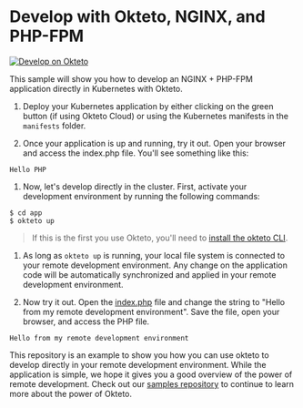 # Develop with Okteto, NGINX, and PHP-FPM

[![Develop on Okteto](https://okteto.com/develop-okteto.svg)](https://cloud.okteto.com/deploy?repository=https://github.com/okteto/php-with-nginx)

This sample will show you how to develop an NGINX + PHP-FPM application directly in Kubernetes with Okteto.

1.  Deploy your Kubernetes application by either clicking on the green button (if using Okteto Cloud) or using the Kubernetes manifests in the `manifests` folder.

1. Once your application is up and running, try it out. Open your browser and access the index.php file. You'll see something like this:

```
Hello PHP
```

1. Now, let's develop directly in the cluster. First, activate your development environment by running the following commands:
```
$ cd app
$ okteto up
```

> If this is the first you use Okteto, you'll need to [install the okteto CLI](https://okteto.com/docs/getting-started/installation/). 

1. As long as `okteto up` is running, your local file system is connected to your remote development environment. Any change on the application code will be automatically synchronized and applied in your remote development environment. 

1. Now try it out. Open the [index.php](app/index.php) file and change the string to "Hello from my remote development environment". Save the file, open your browser, and access the PHP file.

```
Hello from my remote development environment
```

This repository is an example to show you how you can use okteto to develop directly in your remote development environment. While the application is simple, we hope it gives you a good overview of the power of remote development. Check out our [samples repository](https://github.com/okteto/samples) to continue to learn more about the power of Okteto.

